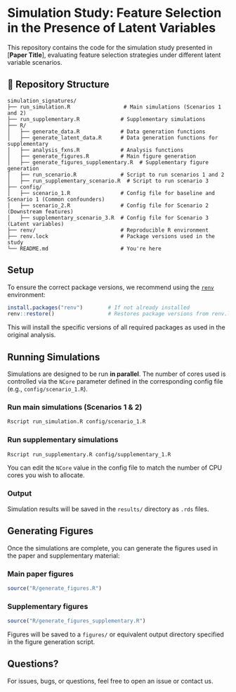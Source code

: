# Simulation Study: Feature Selection in the Presence of Latent Variables

This repository contains the code for the simulation study presented in [**Paper Title**], evaluating feature selection strategies under different latent variable scenarios.

## 📁 Repository Structure

```
simulation_signatures/
├── run_simulation.R                 # Main simulations (Scenarios 1 and 2)
├── run_supplementary.R             # Supplementary simulations
├── R/
│   ├── generate_data.R             # Data generation functions
│   ├── generate_latent_data.R      # Data generation functions for supplementary
│   ├── analysis_fxns.R             # Analysis functions
│   ├── generate_figures.R          # Main figure generation
│   ├── generate_figures_supplementary.R  # Supplementary figure generation
│   ├── run_scenario.R              # Script to run scenarios 1 and 2
│   ├── run_supplementary_scenario.R  # Script to run scenario 3
├── config/
│   ├── scenario_1.R                # Config file for baseline and Scenario 1 (Common confounders)
│   ├── scenario_2.R                # Config file for Scenario 2 (Downstream features)
│   ├── supplementary_scenario_3.R  # Config file for Scenario 3 (Latent variables)
├── renv/                           # Reproducible R environment
├── renv.lock                       # Package versions used in the study
└── README.md                       # You're here
```

## Setup

To ensure the correct package versions, we recommend using the [`renv`](https://rstudio.github.io/renv/) environment:

```r
install.packages("renv")        # If not already installed
renv::restore()                 # Restores package versions from renv.lock
```

This will install the specific versions of all required packages as used in the original analysis.

## Running Simulations

Simulations are designed to be run **in parallel**. The number of cores used is controlled via the `NCore` parameter defined in the corresponding config file (e.g., `config/scenario_1.R`).

### Run main simulations (Scenarios 1 & 2)

```bash
Rscript run_simulation.R config/scenario_1.R
```

### Run supplementary simulations

```bash
Rscript run_supplementary.R config/supplementary_1.R
```

You can edit the `NCore` value in the config file to match the number of CPU cores you wish to allocate.

### Output

Simulation results will be saved in the `results/` directory as `.rds` files.

## Generating Figures

Once the simulations are complete, you can generate the figures used in the paper and supplementary material:

### Main paper figures

```r
source("R/generate_figures.R")
```

### Supplementary figures

```r
source("R/generate_figures_supplementary.R")
```

Figures will be saved to a `figures/` or equivalent output directory specified in the figure generation script.

## Questions?

For issues, bugs, or questions, feel free to open an issue or contact us.
